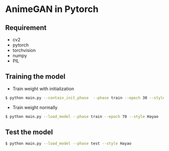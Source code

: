 # AnimeGAN in Pytorch

## Requirement
* cv2
* pytorch
* torchvision
* numpy
* PIL

## Training the model
* Train weight with initialization
```bash
$ python main.py --contain_init_phase  --phase train --epoch 30 --style Hayao
```

* Train weight normally
```bash
$ python main.py --load_model --phase train --epoch 70 --style Hayao
```

## Test the model
```bash
$ python main.py --load_model --phase test --style Hayao
```
